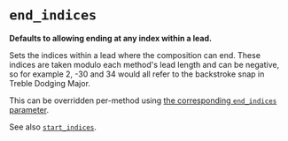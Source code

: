 # `end_indices`

**Defaults to allowing ending at any index within a lead.**

Sets the indices within a lead where the composition can end.  These indices are taken modulo each
method's lead length and can be negative, so for example 2, -30 and 34 would all refer to the
backstroke snap in Treble Dodging Major.

This can be overridden per-method using [the corresponding `end_indices`
parameter](method/end_indices.md).

See also [`start_indices`](start_indices.md).

